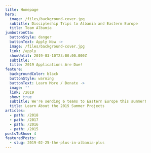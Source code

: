 ```yaml
---
title: Homepage
hero:
  image: /files/background-cover.jpg
  subtitle: Discipleship Trips to Albania and Eastern Europe
  title: Team Albania
jumbotronCta:
  buttonStyle: danger
  buttonText: Apply Now ->
  image: /files/background-cover.jpg
  link: /apply
  showUntil: 2019-03-10T23:00:00.000Z
  subtitle: ''
  title: 2019 Applications Are Due!
feature:
  backgroundColor: black
  buttonStyle: warning
  buttonText: Learn More / Donate ->
  image: ''
  link: /2019
  show: true
  subtitle: We're sending 6 teams to Eastern Europe this summer!
  title: Learn About the 2019 Summer Projects
articles:
  - path: /2018
  - path: /2017
  - path: /2016
  - path: /2015
postsToShow: 4
featuredPosts:
  - slug: 2019-02-25-the-plus-in-albania-plus
---
```



